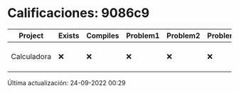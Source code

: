 # Calificaciones: 9086c9
|Project|Exists|Compiles|Problem1|Problem2|Problem3|Extra|CommitHash|CommitDate|CheckDate|Comments|DueDate|Grade|
|-|-|-|-|-|-|-|-|-|-|-|-|-|
|Calculadora|❌|❌|❌|❌|❌|❌|NA|NA|24-09-2022 00:29:51|No se encontró el archivo en PracticasCompuI/Calculadora/Calculadora.cpp|28-09-2022 21:00:00|5|

Última actualización: 24-09-2022 00:29